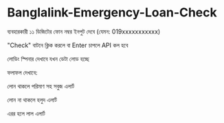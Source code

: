 # Banglalink-Emergency-Loan-Check
ব্যবহারকারী ১১ ডিজিটের ফোন নম্বর ইনপুট দেবে (যেমন: 019xxxxxxxxxxx)

"Check" বাটনে ক্লিক করলে বা Enter চাপলে API কল হবে

লোডিং স্পিনার দেখাবে যখন ডেটা লোড হচ্ছে

ফলাফল দেখাবে:

লোন থাকলে পরিমাণ সহ সবুজ এলার্ট

লোন না থাকলে হলুদ এলার্ট

এরর হলে লাল এলার্ট
